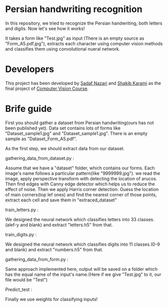 # Persian handwriting recognition

In this repository, we tried to recognize the Persian handwriting, both letters and digits. Now let's see how it works!

It takes a form like "Test.jpg" as input (There is an empty source as "Form_A5.pdf.jpg"), extracts each character using computer vision methods and classifies them using convolutional nueral network.

# Developers

This project has been developed by <a href="https://github.com/sadafnazari97">Sadaf Nazari</a> and <a href="https://github.com/karami1377">Shakib Karami</a> as the final project of <a href="https://wp.kntu.ac.ir/nasihatkon/teaching/cvug/s2020/">Computer Vision Course</a>.

# Brife guide

First you should gather a dataset from Persian handwriting(ours has not been published yet). Data set contains lots of forms like "Dataset_sample1.jpg" and "Dataset_sample1.jpg".
There is an empty sample as "Dataset_Form_A5.pdf".

As the first step, we should extract data from our dataset.

gathering_data_from_dataset.py :

Assume that we have a "dataset" folder, which contains our forms. 
Each image's name follows a particular pattern(like "9999999.jpg").
we read the image, apply perspective transform with detecting the location of arucos.
Then find edges with Canny edge detector which helps us to reduce the effect of noise.
Then we apply Harris corner detection. Guess the location of main corners(top lef ones) and find the nearest corner of those points, extract each cell and save them in "extraced_dataset"


train_letters.py :

We designed the neural network which classifies letters into 33 classes.(alef-y and blank) and extract "letters.h5" from that.

train_digits.py : 

We designed the neural network which classifies digits into 11 classes.(0-9 and blank) and extract "numbers.h5" from that.


gathering_data_from_form.py : 

Same approach implemented here, output will be saved on a folder which has the equal name of the input's name.(Here if we give "Test.jpg" to it, our file would be "Test")

Predict_test : 

Finally we use weights for classifying inputs!

